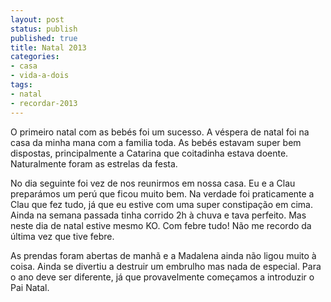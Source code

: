 ```yaml
---
layout: post
status: publish
published: true
title: Natal 2013
categories:
- casa
- vida-a-dois
tags:
- natal
- recordar-2013
---
```


O primeiro natal com as bebés foi um sucesso. A véspera de natal foi na casa da
minha mana com a familia toda. As bebés estavam super bem dispostas, principalmente
a Catarina que coitadinha estava doente. Naturalmente foram as estrelas da festa.

No dia seguinte foi vez de nos reunirmos em nossa casa. Eu e a Clau preparámos um
perú que ficou muito bem. Na verdade foi praticamente a Clau que fez tudo, já que
eu estive com uma super constipação em cima. Ainda na semana passada tinha corrido
2h à chuva e tava perfeito. Mas neste dia de natal estive mesmo KO. Com febre tudo!
Não me recordo da última vez que tive febre.

As prendas foram abertas de manhã e a Madalena ainda não ligou muito à coisa.
Ainda se divertiu a destruir um embrulho mas nada de especial. Para o ano deve
ser diferente, já que provavelmente começamos a introduzir o Pai Natal.
